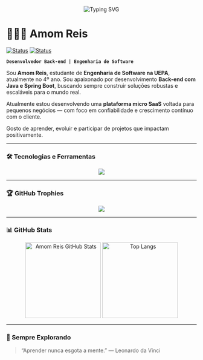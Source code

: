 <!-- Animação de digitação com largura aumentada e texto simplificado -->
<p align="center">
  <img 
    src="https://readme-typing-svg.demolab.com?font=Fira+Code&size=22&pause=1000&color=F78C6C&width=700&lines=Sou+Amom+Reis!;Desenvolvedor+Back-end+Java;Spring+Boot+%7C+Solu%C3%A7%C3%B5es+Escal%C3%A1veis" 
    alt="Typing SVG" 
  />
</p>

# 👨🏻‍💻 Amom Reis

[![Status](https://img.shields.io/badge/Back--End--Java-Spring%20Boot-6DB33F?style=for-the-badge&logo=java&logoColor=white)](https://github.com/AmomReis)
[![Status](https://img.shields.io/badge/MicroSaaS-Ativo-%23FFB86C?style=for-the-badge&logo=vercel&logoColor=white)](https://github.com/AmomReis)

**`Desenvolvedor Back-end | Engenharia de Software`**

Sou **Amom Reis**, estudante de **Engenharia de Software na UEPA**, atualmente no 4º ano. Sou apaixonado por desenvolvimento **Back-end com Java e Spring Boot**, buscando sempre construir soluções robustas e escaláveis para o mundo real.

Atualmente estou desenvolvendo uma **plataforma micro SaaS** voltada para pequenos negócios — com foco em confiabilidade e crescimento contínuo com o cliente.

Gosto de aprender, evoluir e participar de projetos que impactam positivamente.

---

### 🛠️ Tecnologias e Ferramentas

<p align="center">
  <img src="https://skillicons.dev/icons?i=java,spring,kotlin,hibernate,mysql,postgres,mongodb,docker,git,postman,maven,gradle,html,css,sass,bootstrap,vscode,eclipse,idea-dark" />
</p>

---

### 🏆 GitHub Trophies

<p align="center">
  <img src="https://github-profile-trophy.vercel.app/?username=AmomReis&theme=onedark&margin-w=10&no-frame=true&row=1&column=6" />
</p>

---

### 📊 GitHub Stats

<p align="center">
  <img 
    alt="Amom Reis GitHub Stats" 
    height="200" 
    src="https://github-readme-stats.vercel.app/api?username=AmomReis&show_icons=true&theme=tokyonight&include_all_commits=true&count_private=true&locale=pt-br" 
  />
  <img 
    alt="Top Langs" 
    height="200" 
    src="https://github-readme-stats.vercel.app/api/top-langs/?username=AmomReis&theme=tokyonight&layout=compact&custom_title=Linguagens&langs_count=8" 
  />
</p>

---

### 🚀 Sempre Explorando

> “Aprender nunca esgota a mente.” — Leonardo da Vinci
